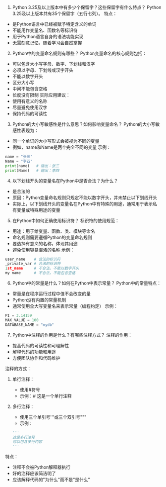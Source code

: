 1. Python 3.25及以上版本中有多少个保留字？这些保留字有什么特点？
Python 3.25及以上版本共有35个保留字（五行七列）。
特点：
- 是Python语言中已经被赋予特定含义的单词
- 不能用作变量名、函数名等标识符
- 用于Python语言自身的语法功能实现
- 无需刻意记忆，随着学习会自然掌握

2. Python中的变量命名规则有哪些？
Python变量命名的核心规则包括：
- 可以包含大小写字母、数字、下划线和汉字
- 必须以字母、下划线或汉字开头
- 不能以数字开头
- 区分大小写
- 中间不能包含空格
- 长度没有限制
实际应用建议：
- 使用有意义的名称
- 尽量避免使用汉字
- 保持代码的可读性

3. Python的大小写敏感性是什么意思？如何影响变量命名？
Python的大小写敏感性表现为：
- 同一个单词的大小写形式会被视为不同的变量
- 例如，name和Name是两个完全不同的变量
示例：
```python
name = "张三"
Name = "李四"
print(name)   # 输出：张三
print(Name)   # 输出：李四
```

4. 以下划线开头的变量名在Python中是否合法？为什么？
- 是合法的
- 原因：Python变量命名规则只规定不能以数字开头，并未禁止以下划线开头
- 实际上，以下划线开头的变量名在Python中有特殊的用途，通常用于表示私有变量或特殊用途的变量

5. 在Python中如何正确使用标识符？
标识符的使用规范：
- 用途：用于给变量、函数、类、模块等命名
- 命名规则需要遵循Python的变量命名规则
- 要选择有意义的名称，体现其用途
- 避免使用容易混淆的名称
示例：
```python
user_name    # 合法的标识符
_private_var # 合法的标识符
1st_name     # 不合法，不能以数字开头
my name      # 不合法，不能包含空格
```

6. Python中的常量是什么？如何在Python中表示常量？
Python中的常量特点：
- 常量是在程序运行过程中值不会改变的量
- Python没有内置的常量机制
- 通常使用全大写变量名来表示常量（编程约定）
示例：
```python
PI = 3.14159
MAX_VALUE = 100
DATABASE_NAME = "mydb"
```

7. Python中注释的作用是什么？有哪些注释方式？
注释的作用：
- 提高代码的可读性和可理解性
- 解释代码的功能和用途
- 方便团队协作和代码维护

注释的方式：
1. 单行注释：
   - 使用#符号
   - 示例：# 这是一个单行注释

2. 多行注释：
   - 使用三个单引号'''或三个双引号"""
   - 示例：
   ```python
   '''
   这是多行注释
   可以包含多行内容
   '''
   ```

特点：
- 注释不会被Python解释器执行
- 好的注释应该简洁明了
- 应该解释代码的"为什么"而不是"是什么"